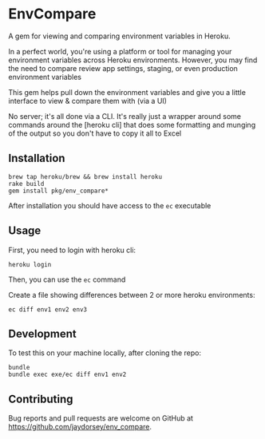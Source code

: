 # EnvCompare

A gem for viewing and comparing environment variables in Heroku.

In a perfect world, you're using a platform or tool for managing your
environment variables across Heroku environments. However, you may
find the need to compare review app settings, staging, or even
production environment variables

This gem helps pull down the environment variables and give you
a little interface to view & compare them with (via a UI)

No server; it's all done via a CLI. It's really just a wrapper around
some commands around the [heroku cli] that does some formatting and
munging of the output so you don't have to copy it all to Excel

## Installation

    brew tap heroku/brew && brew install heroku
    rake build
    gem install pkg/env_compare*

After installation you should have access to the `ec` executable

## Usage

First, you need to login with heroku cli:

    heroku login

Then, you can use the `ec` command

Create a file showing differences between 2 or more heroku environments:

    ec diff env1 env2 env3

## Development

To test this on your machine locally, after cloning the repo:

    bundle
    bundle exec exe/ec diff env1 env2

## Contributing

Bug reports and pull requests are welcome on GitHub at https://github.com/jaydorsey/env_compare.
